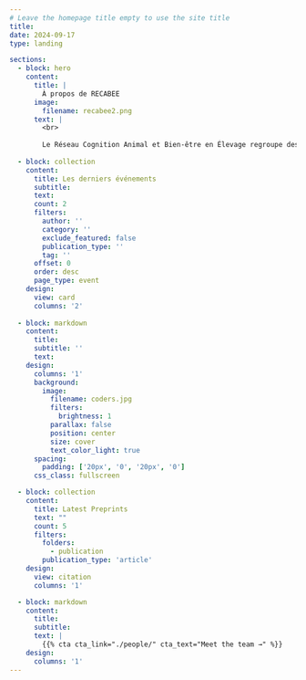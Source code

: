 ```yaml
---
# Leave the homepage title empty to use the site title
title:
date: 2024-09-17
type: landing

sections:
  - block: hero
    content:
      title: |
        À propos de RECABEE
      image:
        filename: recabee2.png
      text: |
        <br>
        
        Le Réseau Cognition Animal et Bien-être en Élevage regroupe des chercheurs, ingénieurs, techniciens et étudiants des départements [PHASE](https://www.inrae.fr/departements/phase) et [GA](https://www.inrae.fr/departements/ga) d’[INRAE](https://www.inrae.fr/) qui s'intéressent à la cognition animale, au bien-être et à leurs interrelations. Les membres du réseau travaillent dans une quinzaine de laboratoires de recherche répartis dans toute la France. Ils mènent des recherches sur une diversité d'animaux d'élevage, notamment les ovins, caprins, bovins, équins, porc, truites, volailles et insectes. Les principales attentes des membres du réseau sont de : 1) réfléchir aux liens entre cognition et bien-être animal ; 2) discuter des concepts et des méthodes de recherche et ; 3) mieux connaître les collègues qui mènent des recherches dans ces domaines.
  
  - block: collection
    content:
      title: Les derniers événements
      subtitle:
      text:
      count: 2
      filters:
        author: ''
        category: ''
        exclude_featured: false
        publication_type: ''
        tag: ''
      offset: 0
      order: desc
      page_type: event
    design:
      view: card
      columns: '2'
  
  - block: markdown
    content:
      title:
      subtitle: ''
      text:
    design:
      columns: '1'
      background:
        image: 
          filename: coders.jpg
          filters:
            brightness: 1
          parallax: false
          position: center
          size: cover
          text_color_light: true
      spacing:
        padding: ['20px', '0', '20px', '0']
      css_class: fullscreen

  - block: collection
    content:
      title: Latest Preprints
      text: ""
      count: 5
      filters:
        folders:
          - publication
        publication_type: 'article'
    design:
      view: citation
      columns: '1'

  - block: markdown
    content:
      title:
      subtitle:
      text: |
        {{% cta cta_link="./people/" cta_text="Meet the team →" %}}
    design:
      columns: '1'
---
```

